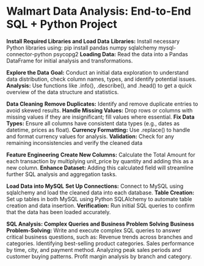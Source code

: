 # Walmart Data Analysis: End-to-End SQL + Python Project 

**Install Required Libraries and Load Data**
**Libraries:** Install necessary Python libraries using:
pip install pandas numpy sqlalchemy mysql-connector-python psycopg2
**Loading Data:** Read the data into a Pandas DataFrame for initial analysis and transformations.

**Explore the Data**
**Goal:** Conduct an initial data exploration to understand data distribution, check column names, types, and identify potential issues.
**Analysis:** Use functions like .info(), .describe(), and .head() to get a quick overview of the data structure and statistics.

**Data Cleaning**
**Remove Duplicates:** Identify and remove duplicate entries to avoid skewed results.
**Handle Missing Values:** Drop rows or columns with missing values if they are insignificant; fill values where essential.
**Fix Data Types:** Ensure all columns have consistent data types (e.g., dates as datetime, prices as float).
**Currency Formatting:** Use .replace() to handle and format currency values for analysis.
**Validation:** Check for any remaining inconsistencies and verify the cleaned data

**Feature Engineering**
**Create New Columns:** Calculate the Total Amount for each transaction by multiplying unit_price by quantity and adding this as a new column.
**Enhance Dataset:** Adding this calculated field will streamline further SQL analysis and aggregation tasks.

**Load Data into MySQL**
**Set Up Connections:** Connect to MySQL using sqlalchemy and load the cleaned data into each database.
**Table Creation:** Set up tables in both MySQL using Python SQLAlchemy to automate table creation and data insertion.
**Verification:** Run initial SQL queries to confirm that the data has been loaded accurately.

**SQL Analysis: Complex Queries and Business Problem Solving**
**Business Problem-Solving:** Write and execute complex SQL queries to answer critical business questions, such as:
Revenue trends across branches and categories.
Identifying best-selling product categories.
Sales performance by time, city, and payment method.
Analyzing peak sales periods and customer buying patterns.
Profit margin analysis by branch and category.
